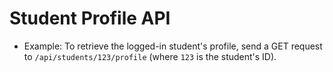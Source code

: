 # Student Profile API

- Example: To retrieve the logged-in student's profile, send a GET request to `/api/students/123/profile` (where `123` is the student's ID).
